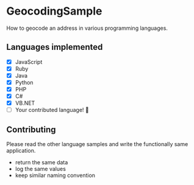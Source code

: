 # GeocodingSample

How to geocode an address in various programming languages.

## Languages implemented

- [x] JavaScript
- [x] Ruby
- [x] Java
- [x] Python
- [x] PHP
- [x] C#
- [x] VB.NET
- [ ] Your contributed language! 🎉

## Contributing
Please read the other language samples and write the functionally same application.

- return the same data
- log the same values
- keep similar naming convention
